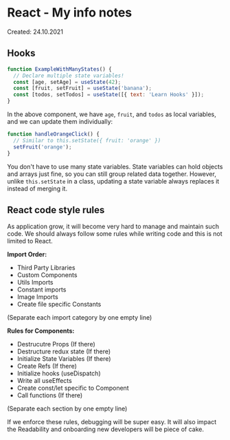 
# React - My info notes

Created: 24.10.2021

## Hooks
```javascript
function ExampleWithManyStates() {
  // Declare multiple state variables!
  const [age, setAge] = useState(42);
  const [fruit, setFruit] = useState('banana');
  const [todos, setTodos] = useState([{ text: 'Learn Hooks' }]);
}
```
In the above component, we have `age`, `fruit`, and `todos` as local variables, and we can update them individually:
```javascript
function handleOrangeClick() {
  // Similar to this.setState({ fruit: 'orange' })
  setFruit('orange');
}
  ```
You don't have to use many state variables. State variables can hold objects and arrays just fine, so you can still group related data together.
However, unlike `this.setState` in a class, updating a state variable always replaces it instead of merging it.

## React code style rules
As application grow, it will become very hard to manage and maintain such code. We should always follow some rules while writing code and this is not limited to React.

**Import Order:**
- Third Party Libraries
- Custom Components
- Utils Imports
- Constant imports
- Image Imports
- Create file specific Constants

(Separate each import category by one empty line)

**Rules for Components:**
- Destrucutre Props (If there)
- Destructure redux state (If there)
- Initialize State Variables (If there)
- Create Refs (If there)
- Initialize hooks (useDispatch)
- Write all useEffects
- Create const/let specific to Component
- Call functions (If there)

(Separate each section by one empty line)

If we enforce these rules, debugging will be super easy. It will also impact the Readability and onboarding new developers will be piece of cake.

